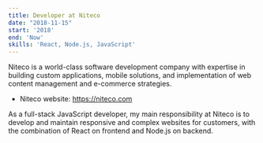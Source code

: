 ```yaml
---
title: Developer at Niteco
date: "2018-11-15"
start: '2018'
end: 'Now'
skills: 'React, Node.js, JavaScript'
---
```


Niteco is a world-class software development company with expertise in building custom applications, mobile solutions, and implementation of web content management and e-commerce strategies.

* Niteco website: https://niteco.com

As a full-stack JavaScript developer, my main responsibility at Niteco is to develop and maintain responsive and complex websites for customers, with the combination of React on frontend and Node.js on backend.
